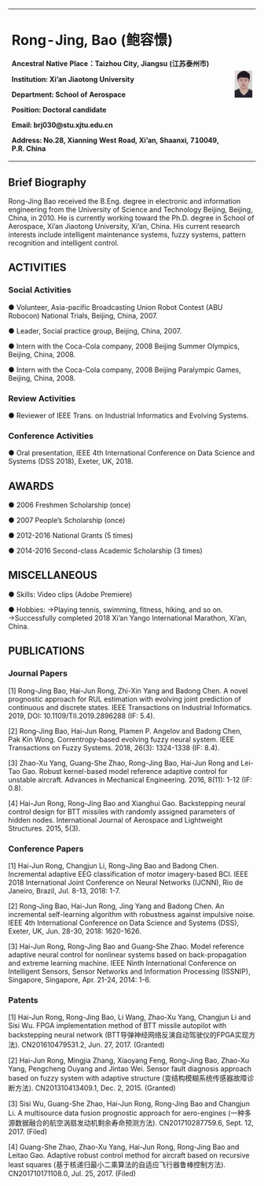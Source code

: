 <table border="0">
  <tr>
    <td width="90%">
      <h1>Rong-Jing, Bao (鲍容憬)</h1>
      <p><b>Ancestral Native Place：Taizhou City, Jiangsu (江苏泰州市)</b></p>
      <p><b>Institution: Xi’an Jiaotong University</b></p>
      <p><b>Department: School of Aerospace</b></p>
      <p><b>Position: Doctoral candidate</b></p>
      <p><b>Email: brj030@stu.xjtu.edu.cn</b></p>
      <p><b>Address: No.28, Xianning West Road, Xi’an, Shaanxi, 710049, P.R. China</b></p>
    </td>
    <td width="10%">
      <img src="/Rong-Jing Bao.jpg" width="100%">
    </td>
  </tr>
</table>

## Brief Biography
Rong-Jing Bao received the B.Eng. degree in electronic and information engineering from the University
of Science and Technology Beijing, Beijing, China, in 2010. He is currently working toward the Ph.D. degree in School of Aerospace, Xi’an Jiaotong University, Xi’an, China. His current research interests include intelligent maintenance systems, fuzzy systems, pattern recognition and intelligent control.

## ACTIVITIES
### Social Activities
● Volunteer, Asia-pacific Broadcasting Union Robot Contest (ABU Robocon) National Trials, Beijing, China, 2007.

● Leader, Social practice group, Beijing, China, 2007.

● Intern with the Coca-Cola company, 2008 Beijing Summer Olympics, Beijing, China, 2008.

● Intern with the Coca-Cola company, 2008 Beijing Paralympic Games, Beijing, China, 2008.
### Review Activities
● Reviewer of IEEE Trans. on Industrial Informatics and Evolving Systems.
### Conference Activities
● Oral presentation, IEEE 4th International Conference on Data Science and Systems (DSS 2018), Exeter, UK, 2018.

## AWARDS
● 2006        Freshmen Scholarship (once) 

● 2007        People’s Scholarship (once)  

● 2012-2016    National Grants (5 times)                                       

● 2014-2016    Second-class Academic Scholarship (3 times) 

## MISCELLANEOUS
● Skills: Video clips (Adobe Premiere)

● Hobbies: ->Playing tennis, swimming, fitness, hiking, and so on.          
           ->Successfully completed 2018 Xi’an Yango International Marathon, Xi’an, China.


## PUBLICATIONS
### Journal Papers
[1] Rong-Jing Bao, Hai-Jun Rong, Zhi-Xin Yang and Badong Chen. A novel prognostic approach for RUL estimation with evolving joint prediction of continuous and discrete states. IEEE Transactions on Industrial Informatics. 2019, DOI: 10.1109/TII.2019.2896288 (IF: 5.4).

[2] Rong-Jing Bao, Hai-Jun Rong, Plamen P. Angelov and Badong Chen, Pak Kin Wong. Correntropy-based evolving fuzzy neural system. IEEE Transactions on Fuzzy Systems. 2018, 26(3): 1324-1338 (IF: 8.4).

[3] Zhao-Xu Yang, Guang-She Zhao, Rong-Jing Bao, Hai-Jun Rong and Lei-Tao Gao. Robust kernel-based model reference adaptive control for unstable aircraft. Advances in Mechanical Engineering. 2016, 8(11): 1-12 (IF: 0.8).

[4] Hai-Jun Rong, Rong-Jing Bao and Xianghui Gao. Backstepping neural control design for BTT missiles with randomly assigned parameters of hidden nodes. International Journal of Aerospace and Lightweight Structures. 2015, 5(3).
### Conference Papers
[1] Hai-Jun Rong, Changjun Li, Rong-Jing Bao and Badong Chen. Incremental adaptive EEG classification of motor imagery-based BCI. IEEE 2018 International Joint Conference on Neural Networks (IJCNN), Rio de Janeiro, Brazil, Jul. 8-13, 2018: 1-7.

[2] Rong-Jing Bao, Hai-Jun Rong, Jing Yang and Badong Chen. An incremental self-learning algorithm with robustness against impulsive noise. IEEE 4th International Conference on Data Science and Systems (DSS), Exeter, UK, Jun. 28-30, 2018: 1620-1626.

[3] Hai-Jun Rong, Rong-Jing Bao and Guang-She Zhao. Model reference adaptive neural control for nonlinear systems based on back-propagation and extreme learning machine. IEEE Ninth International Conference on Intelligent Sensors, Sensor Networks and Information Processing (ISSNIP), Singapore, Singapore, Apr. 21-24, 2014: 1-6.
### Patents
[1] Hai-Jun Rong, Rong-Jing Bao, Li Wang, Zhao-Xu Yang, Changjun Li and Sisi Wu. FPGA implementation method of BTT missile autopilot with backstepping neural network (BTT导弹神经网络反演自动驾驶仪的FPGA实现方法). CN201610479531.2, Jun. 27, 2017. (Granted) 

[2] Hai-Jun Rong, Mingjia Zhang, Xiaoyang Feng, Rong-Jing Bao, Zhao-Xu Yang, Pengcheng Ouyang and Jintao Wei. Sensor fault diagnosis approach based on fuzzy system with adaptive structure (变结构模糊系统传感器故障诊断方法). CN201310413409.1, Dec. 2, 2015. (Granted)

[3] Sisi Wu, Guang-She Zhao, Hai-Jun Rong, Rong-Jing Bao and Changjun Li. A multisource data fusion prognostic approach for aero-engines (一种多源数据融合的航空涡扇发动机剩余寿命预测方法). CN201710287759.6, Sept. 12, 2017. (Filed)

[4] Guang-She Zhao, Zhao-Xu Yang, Hai-Jun Rong, Rong-Jing Bao and Leitao Gao. Adaptive robust control method for aircraft based on recursive least squares (基于核递归最小二乘算法的自适应飞行器鲁棒控制方法). CN201710171108.0, Jul. 25, 2017. (Filed)

